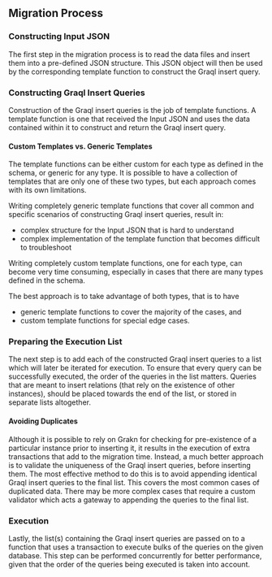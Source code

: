 ## Migration Process

### Constructing Input JSON

The first step in the migration process is to read the data files and insert them into a pre-defined JSON structure. This JSON object will then be used by the corresponding template function to construct the Graql insert query.

### Constructing Graql Insert Queries

Construction of the Graql insert queries is the job of template functions. A template function is one that received the Input JSON and uses the data contained within it to construct and return the Graql insert query.

#### Custom Templates vs. Generic Templates

The template functions can be either custom for each type as defined in the schema, or generic for any type. It is possible to have a collection of templates that are only one of these two types, but each approach comes with its own limitations.

Writing completely generic template functions that cover all common and specific scenarios of constructing Graql insert queries, result in:

- complex structure for the Input JSON that is hard to understand
- complex implementation of the template function that becomes difficult to troubleshoot

Writing completely custom template functions, one for each type, can become very time consuming, especially in cases that there are many types defined in the schema.

The best approach is to take advantage of both types, that is to have

- generic template functions to cover the majority of the cases, and
- custom template functions for special edge cases.

### Preparing the Execution List

The next step is to add each of the constructed Graql insert queries to a list which will later be iterated for execution. To ensure that every query can be successfully executed, the order of the queries in the list matters. Queries that are meant to insert relations (that rely on the existence of other instances), should be placed towards the end of the list, or stored in separate lists altogether.

#### Avoiding Duplicates

Although it is possible to rely on Grakn for checking for pre-existence of a particular instance prior to inserting it, it results in the execution of extra transactions that add to the migration time. Instead, a much better approach is to validate the uniqueness of the Graql insert queries, before inserting them. The most effective method to do this is to avoid appending identical Graql insert queries to the final list. This covers the most common cases of duplicated data. There may be more complex cases that require a custom validator which acts a gateway to appending the queries to the final list.

### Execution

Lastly, the list(s) containing the Graql insert queries are passed on to a function that uses a transaction to execute bulks of the queries on the given database. This step can be performed concurrently for better performance, given that the order of the queries being executed is taken into account.